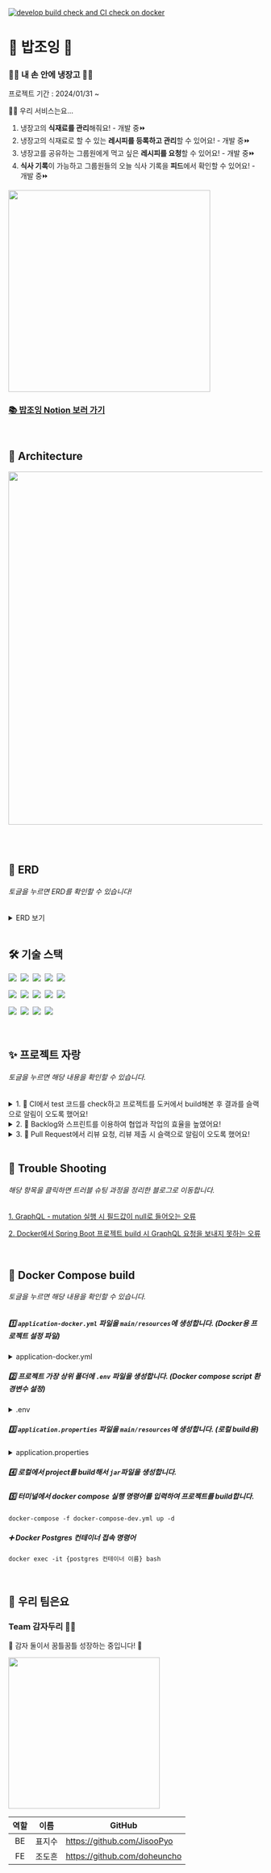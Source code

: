 [![develop build check and CI check on docker](https://github.com/Two-Potatoes/BobJoying-Back/actions/workflows/develop-ci.yml/badge.svg)](https://github.com/Two-Potatoes/BobJoying-Back/actions/workflows/develop-ci.yml)

# 🍚 밥조잉 🍚

### 🙆‍♀️ 내 손 안에 냉장고 🙆‍♂️

프로젝트 기간 : 2024/01/31 ~

🙋‍♀️ 우리 서비스는요...

1. 냉장고의 **식재료를 관리**해줘요! - 개발 중⏩
2. 냉장고의 식재료로 할 수 있는 **레시피를 등록하고 관리**할 수 있어요! - 개발 중⏩
3. 냉장고를 공유하는 그룹원에게 먹고 싶은 **레시피를 요청**할 수 있어요! - 개발 중⏩
4. **식사 기록**이 가능하고 그룹원들의 오늘 식사 기록을 **피드**에서 확인할 수 있어요! - 개발 중⏩

<img src="https://github.com/Two-Potatoes/BobJoying-Back/assets/130378232/8c5fadcd-acc6-4031-bc3a-b5711cabf110" width="400px">

### [📚 밥조잉 Notion 보러 가기](https://two-potatoes.notion.site/BobJoying-ed09d53973684322a47bef4abfafa8e3?pvs=4)

<br>

## 📐 Architecture

<img src="https://github.com/Two-Potatoes/BobJoying-Back/assets/130378232/046ebb25-0069-49ea-aa52-6edb87ef2ec6" width="700px">

<br><br>

## 💬 ERD

###### 토글을 누르면 ERD를 확인할 수 있습니다!

<details>
<summary> ERD 보기 </summary>

<img src="https://github.com/Two-Potatoes/BobJoying-Back/assets/130378232/34b7e361-b723-40a5-a5d2-ac34935b5c0e">

</details>

<br>

## 🛠️ 기술 스택

<img src="https://img.shields.io/badge/Java-007396?style=flat-square&logo=OpenJDK&logoColor=white">&nbsp;
<img src="https://img.shields.io/badge/Spring-6DB33F?style=flat-square&logo=spring&logoColor=white">&nbsp;
<img src="https://img.shields.io/badge/Spring Boot-6DB33F?style=flat-square&logo=springboot&logoColor=white">&nbsp;
<img src="https://img.shields.io/badge/Spring Security-6DB33F?style=flat-square&logo=springsecurity&logoColor=white">&nbsp;
<img src="https://img.shields.io/badge/GraphQL-E10098?style=flat-square&logo=graphql&logoColor=white">&nbsp;

<img src="https://img.shields.io/badge/PostgreSQL-4169E1?style=flat-square&logo=postgresql&logoColor=white">&nbsp;
<img src="https://img.shields.io/badge/Redis-DC382D?style=flat-square&logo=redis&logoColor=white">&nbsp;
<img src="https://img.shields.io/badge/Querydsl-3E87D0?style=flat-square&logo=querydsl&logoColor=white">&nbsp;
<img src="https://img.shields.io/badge/Docker-2496ED?style=flat-square&logo=docker&logoColor=white">&nbsp;
<img src="https://img.shields.io/badge/Gradle-02303A?style=flat-square&logo=gradle&logoColor=white">&nbsp;

<img src="https://img.shields.io/badge/GitHub Actions-2088FF?style=flat-square&logo=githubactions&logoColor=white">&nbsp;
<img src="https://img.shields.io/badge/Notion-000000?style=flat-square&logo=notion&logoColor=white">&nbsp;
<img src="https://img.shields.io/badge/Slack-4A154B?style=flat-square&logo=slack&logoColor=white">&nbsp;
<img src="https://img.shields.io/badge/Altair-368CBF?style=flat-square&logo=&logoColor=white">&nbsp;

<br>

## ✨ 프로젝트 자랑

###### 토글을 누르면 해당 내용을 확인할 수 있습니다.

<details>
<summary> 1. 🐳 CI에서 test 코드를 check하고 프로젝트를 도커에서 build해본 후 결과를 슬랙으로 알림이 오도록 했어요!</summary>

<br>

* CI test code 통과 결과를 PR comment에 남기도록 했어요!

<img src="https://github.com/Two-Potatoes/BobJoying-Back/assets/130378232/e771f023-b2e9-4ea0-ae43-c8035231c0bf">

* 도커에서 프로젝트를 build test 해봐요!

<img src="https://github.com/Two-Potatoes/BobJoying-Back/assets/130378232/0a8517dc-2e4f-4609-ab94-f6d16ef8f538">

* CI 결과를 슬랙 채널에서 커스텀한 알림으로 받아볼 수 있어요!

<img src="https://github.com/Two-Potatoes/BobJoying-Back/assets/130378232/bc3db56a-f22c-47f6-9398-a64e90337a67">
<img src="https://github.com/Two-Potatoes/BobJoying-Back/assets/130378232/e7540b39-1924-42fe-83ef-e23963bc3446">

---

</details>

<details>
<summary> 2. 🤝 Backlog와 스프린트를 이용하여 협업과 작업의 효율을 높였어요!</summary>

<br>

* 개발과 관련된 할 일들은 생각나는 대로 `Backlog`에 쌓아요!

<img src="https://github.com/Two-Potatoes/BobJoying-Back/assets/130378232/869a3eb6-a179-4db0-b70e-4f0296891e83">

* Backlog에 있는 작업 중 우선적으로 해야 할 일을 `스프린트`에 커밋한 후 작업해요!

<img src="https://github.com/Two-Potatoes/BobJoying-Back/assets/130378232/22a18fe2-ec94-4fe9-ac87-231fefc531eb">

---

</details>

<details>
<summary> 3. 🔔 Pull Request에서 리뷰 요청, 리뷰 제출 시 슬랙으로 알림이 오도록 했어요!</summary>

<br>

* `Pull Request`에서 <u>**리뷰어를 할당**</u>하면 슬랙으로 메시지가 와요!

리뷰어가 할당되면~

![image](https://github.com/Two-Potatoes/BobJoying-Back/assets/130378232/200a6789-f750-4227-90b1-f2e938d610ba)

슬랙에서 리뷰어를 멘션하고 `PR Title`에 `PR` 링크를 걸어 리뷰를 할 수 있도록 했어요!

![image](https://github.com/Two-Potatoes/BobJoying-Back/assets/130378232/916c44df-d6aa-4856-8cb7-b5bfed528d46)

<br>

* `Pull Request`에서 <u>**리뷰를 제출**</u>하면 슬랙으로 메시지가 와요!

리뷰를 제출하면(`submit`)~

![image](https://github.com/Two-Potatoes/BobJoying-Back/assets/130378232/c4d55269-4967-4cdb-8317-96d9b2e0eda9)

슬랙에서 PR 요청한 사람을 멘션하고 누가 리뷰를 달았는지 알려주고 `PR` 링크를 걸어 리뷰를 확인할 수 있도록 했어요!

![image](https://github.com/Two-Potatoes/BobJoying-Back/assets/130378232/95da636c-2f06-4c18-83df-0a4c669cfba5)

---

</details>

<!--배포 후 추가 개선점, 버전에 따른 기능 기록-->

<br>

## 🎯 Trouble Shooting

###### 해당 항목을 클릭하면 트러블 슈팅 과정을 정리한 블로그로 이동합니다.

[1. GraphQL - mutation 실행 시 필드값이 null로 들어오는 오류](https://argente29.tistory.com/144)

[2. Docker에서 Spring Boot 프로젝트 build 시 GraphQL 요청을 보내지 못하는 오류](https://argente29.tistory.com/143)

<br>

## 🐳 Docker Compose build 

###### 토글을 누르면 해당 내용을 확인할 수 있습니다.

##### 1️⃣ `application-docker.yml` 파일을 `main/resources`에 생성합니다. (Docker용 프로젝트 설정 파일)

<details>
<summary>application-docker.yml</summary>

```yaml
spring:
  graphql:
    schema:
      locations: file:/app/graphql/**
    graphiql:
      enabled: true
  datasource:
    url: { Docker_DB_URL }
    username: { Docker_DB_Username }
    password: { Docker_DB_Password }
    driver-class-name: org.postgresql.Driver
  data:
    redis:
      password: { Docker_Redis_Password }
      port: 6378      # 로컬 Redis의 port와 충돌이 생길 수도 있으므로
      host: host.docker.internal
JWT_SECRET_KEY: { BASE64로 encoding된 key }
```

</details>

##### 2️⃣ 프로젝트 가장 상위 폴더에 `.env` 파일을 생성합니다. (Docker compose script 환경변수 설정)

<details>
<summary>.env</summary>
  
```text
POSTGRES_DB={Docker_DB_name}
POSTGRES_USER={Docker_DB_username}
POSTGRES_PASSWORD={Docker_DB_password}

POSTGRES_LOCAL_PORT=5433
POSTGRES_DOCKER_PORT=5432

SPRING_LOCAL_PORT=8080
SPRING_DOCKER_PORT=8080

REDIS_LOCAL_PORT=6378
REDIS_DOCKER_PORT=6379
```

</details>

##### 3️⃣ `application.properties` 파일을 `main/resources`에 생성합니다. (로컬 build용)

<details>
<summary>application.properties</summary>

```text
spring.datasource.url={ 로컬_DB_URL }
spring.datasource.username={ 로컬_DB_Username }
spring.datasource.password={ 로컬_DB_Password }
spring.datasource.driver-class-name=org.postgresql.Driver

# GraphQL
# graphiql을 통해 테스트 가능 여부 (localhost:8080/graphiql)
spring.graphql.graphiql.enabled=true

# JWT
JWT_SECRET_KEY={ BASE64로 encoding된 key }

# Redis
spring.data.redis.password={ 로컬_Redis_Password }
spring.data.redis.port=6379
spring.data.redis.host=localhost
```

</details>

##### 4️⃣ 로컬에서 project를 build해서 `jar`파일을 생성합니다.

##### 5️⃣ 터미널에서 docker compose 실행 명령어를 입력하여 프로젝트를 build합니다.

```shell
docker-compose -f docker-compose-dev.yml up -d
```

##### ➕ Docker Postgres 컨테이너 접속 명령어

```shell
docker exec -it {postgres 컨테이너 이름} bash
```

<br>

## 👭 우리 팀은요

### Team 감자두리 🥔🥔

🌱 감자 둘이서 꿈틀꿈틀 성장하는 중입니다! 🌱

<img src="https://github.com/Two-Potatoes/BobJoying-Back/assets/130378232/e3100894-4eda-407f-9a99-dfccc18c3031" width=300px>

<br>

|역할|이름|GitHub|
|:---:|:---:|---|
|BE|표지수|https://github.com/JisooPyo|
|FE|조도흔|https://github.com/doheuncho|

